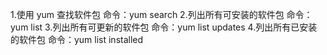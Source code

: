 1.使用 yum 查找软件包
命令：yum search
2.列出所有可安装的软件包
命令：yum list
3.列出所有可更新的软件包
命令：yum list updates
4.列出所有已安装的软件包
命令：yum list installed